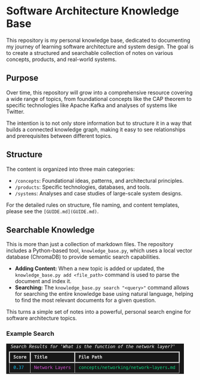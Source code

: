 # Software Architecture Knowledge Base

This repository is my personal knowledge base, dedicated to documenting my journey of learning software architecture and system design. The goal is to create a structured and searchable collection of notes on various concepts, products, and real-world systems.

## Purpose

Over time, this repository will grow into a comprehensive resource covering a wide range of topics, from foundational concepts like the CAP theorem to specific technologies like Apache Kafka and analyses of systems like Twitter.

The intention is to not only store information but to structure it in a way that builds a connected knowledge graph, making it easy to see relationships and prerequisites between different topics.

## Structure

The content is organized into three main categories:

-   `/concepts`: Foundational ideas, patterns, and architectural principles.
-   `/products`: Specific technologies, databases, and tools.
-   `/systems`: Analyses and case studies of large-scale system designs.

For the detailed rules on structure, file naming, and content templates, please see the `[GUIDE.md](GUIDE.md)`.

## Searchable Knowledge

This is more than just a collection of markdown files. The repository includes a Python-based tool, `knowledge_base.py`, which uses a local vector database (ChromaDB) to provide semantic search capabilities.

-   **Adding Content:** When a new topic is added or updated, the `knowledge_base.py add <file_path>` command is used to parse the document and index it.
-   **Searching:** The `knowledge_base.py search "<query>"` command allows for searching the entire knowledge base using natural language, helping to find the most relevant documents for a given question.

This turns a simple set of notes into a powerful, personal search engine for software architecture topics.

### Example Search

![Example Search Result](assets/search_example.png)
